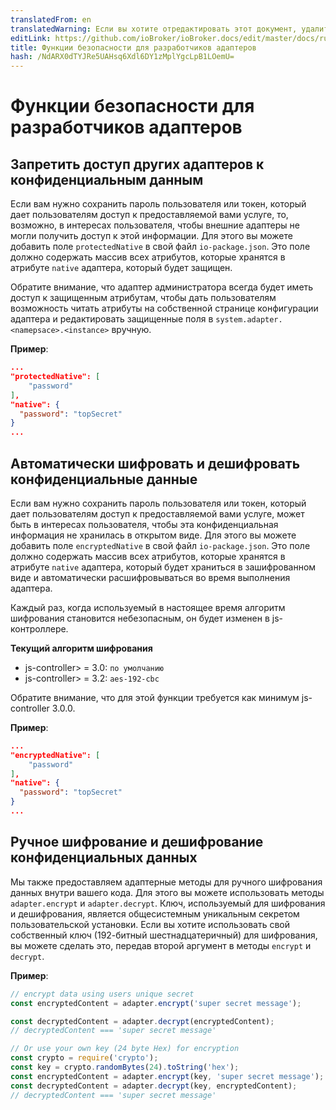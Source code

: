 ```yaml
---
translatedFrom: en
translatedWarning: Если вы хотите отредактировать этот документ, удалите поле «translationFrom», в противном случае этот документ будет снова автоматически переведен
editLink: https://github.com/ioBroker/ioBroker.docs/edit/master/docs/ru/dev/adaptersecurity.md
title: Функции безопасности для разработчиков адаптеров
hash: /NdARX0dTYJRe5UAHsq6Xdl6DY1zMplYgcLpB1LOemU=
---
```

# Функции безопасности для разработчиков адаптеров
## Запретить доступ других адаптеров к конфиденциальным данным
Если вам нужно сохранить пароль пользователя или токен, который дает пользователям доступ к предоставляемой вами услуге, то, возможно, в интересах пользователя, чтобы внешние адаптеры не могли получить доступ к этой информации.
Для этого вы можете добавить поле `protectedNative` в свой файл `io-package.json`. Это поле должно содержать массив всех атрибутов, которые хранятся в атрибуте `native` адаптера, который будет защищен.

Обратите внимание, что адаптер администратора всегда будет иметь доступ к защищенным атрибутам, чтобы дать пользователям возможность читать атрибуты на собственной странице конфигурации адаптера и редактировать защищенные поля в `system.adapter.<namepsace>.<instance>` вручную.

__Пример__:

```json
...
"protectedNative": [
    "password"
],
"native": {
  "password": "topSecret"
}
...
```

## Автоматически шифровать и дешифровать конфиденциальные данные
Если вам нужно сохранить пароль пользователя или токен, который дает пользователям доступ к предоставляемой вами услуге, может быть в интересах пользователя, чтобы эта конфиденциальная информация не хранилась в открытом виде.
Для этого вы можете добавить поле `encryptedNative` в свой файл `io-package.json`. Это поле должно содержать массив всех атрибутов, которые хранятся в атрибуте `native` адаптера, который будет храниться в зашифрованном виде и автоматически расшифровываться во время выполнения адаптера.

Каждый раз, когда используемый в настоящее время алгоритм шифрования становится небезопасным, он будет изменен в js-контроллере.

__Текущий алгоритм шифрования__

- js-controller> = 3.0: `по умолчанию`
- js-controller> = 3.2: `aes-192-cbc`

Обратите внимание, что для этой функции требуется как минимум js-controller 3.0.0.

__Пример__:

```json
...
"encryptedNative": [
    "password"
],
"native": {
  "password": "topSecret"
}
...
```

## Ручное шифрование и дешифрование конфиденциальных данных
Мы также предоставляем адаптерные методы для ручного шифрования данных внутри вашего кода.
Для этого вы можете использовать методы `adapter.encrypt` и `adapter.decrypt`. Ключ, используемый для шифрования и дешифрования, является общесистемным уникальным секретом пользовательской установки. Если вы хотите использовать свой собственный ключ (192-битный шестнадцатеричный) для шифрования, вы можете сделать это, передав второй аргумент в методы `encrypt` и `decrypt`.

__Пример__:

```javascript
// encrypt data using users unique secret
const encryptedContent = adapter.encrypt('super secret message');

const decryptedContent = adapter.decrypt(encryptedContent);
// decryptedContent === 'super secret message'

// Or use your own key (24 byte Hex) for encryption
const crypto = require('crypto');
const key = crypto.randomBytes(24).toString('hex');
const encryptedContent = adapter.encrypt(key, 'super secret message');
const decryptedContent = adapter.decrypt(key, encryptedContent);
// decryptedContent === 'super secret message'
```